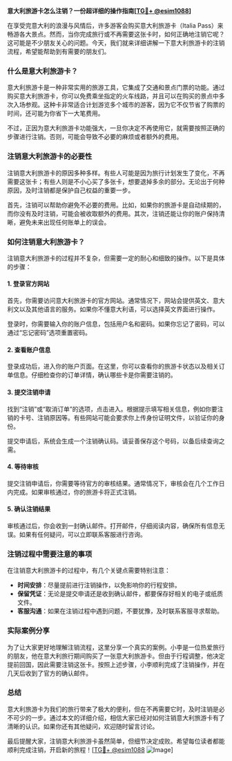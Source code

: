 **意大利旅游卡怎么注销？一份超详细的操作指南[[TG💪+ @esim1088](https://t.me/s/esim1088)]**

在享受完意大利的浪漫与风情后，许多游客会购买意大利旅游卡（Italia Pass）来畅游各大景点。然而，当你完成旅行或不再需要这张卡时，如何正确地注销它呢？这可能是不少朋友关心的问题。今天，我们就来详细讲解一下意大利旅游卡的注销流程，希望能帮助到有需要的朋友们。

### 什么是意大利旅游卡？

意大利旅游卡是一种非常实用的旅游工具，它集成了交通和景点门票的功能。通过购买意大利旅游卡，你可以免费乘坐指定的火车线路，并且可以在购买的景点中多次入场参观。这种卡非常适合计划游览多个城市的游客，因为它不仅节省了购票的时间，还可能为你省下一大笔费用。

不过，正因为意大利旅游卡功能强大，一旦你决定不再使用它，就需要按照正确的步骤进行注销。否则，可能会导致不必要的麻烦或者额外的费用。

### 注销意大利旅游卡的必要性

注销意大利旅游卡的原因多种多样。有些人可能是因为旅行计划发生了变化，不再需要这张卡；有些人则是不小心买了多张卡，想要退掉多余的部分。无论出于何种原因，及时注销都是保护自己权益的重要一步。

首先，注销可以帮助你避免不必要的费用。比如，如果你的旅游卡是自动续期的，而你没有及时注销，可能会被收取额外的费用。其次，注销还能让你的账户保持清晰，避免未来出现任何账单上的误会。

### 如何注销意大利旅游卡？

注销意大利旅游卡的过程并不复杂，但需要一定的耐心和细致的操作。以下是具体的步骤：

#### 1. 登录官方网站

首先，你需要访问意大利旅游卡的官方网站。通常情况下，网站会提供英文、意大利文以及其他语言的服务。如果你不懂意大利语，可以选择英文界面进行操作。

登录时，你需要输入你的账户信息，包括用户名和密码。如果你忘记了密码，可以通过“忘记密码”选项重置密码。

#### 2. 查看账户信息

登录成功后，进入你的账户页面。在这里，你可以查看你的旅游卡状态以及相关订单信息。仔细检查你的订单详情，确认哪些卡是你需要注销的。

#### 3. 提交注销申请

找到“注销”或“取消订单”的选项，点击进入。根据提示填写相关信息，例如你要注销的卡号、注销原因等。有些网站可能会要求你上传身份证明文件，以验证你的身份。

提交申请后，系统会生成一个注销确认码。请妥善保存这个号码，以备后续查询之需。

#### 4. 等待审核

提交注销申请后，你需要等待官方的审核结果。通常情况下，审核会在几个工作日内完成。如果审核通过，你的旅游卡将正式注销。

#### 5. 确认注销结果

审核通过后，你会收到一封确认邮件。打开邮件，仔细阅读内容，确保所有信息无误。如果有任何疑问，可以立即联系客服进行咨询。

### 注销过程中需要注意的事项

在注销意大利旅游卡的过程中，有几个关键点需要特别注意：

- **时间安排**：尽量提前进行注销操作，以免影响你的行程安排。
- **保留凭证**：无论是提交申请还是收到确认邮件，都要保存好相关的电子或纸质文件。
- **客服沟通**：如果在注销过程中遇到问题，不要犹豫，及时联系客服寻求帮助。

### 实际案例分享

为了让大家更好地理解注销流程，这里分享一个真实的案例。小李是一位热爱旅行的朋友，他在意大利旅行期间购买了一张意大利旅游卡。但由于行程调整，他决定提前回国，因此需要注销这张卡。按照上述步骤，小李顺利完成了注销操作，并在几天后收到了官方的确认邮件。

### 总结

意大利旅游卡为我们的旅行带来了极大的便利，但在不再需要它时，及时注销是必不可少的一步。通过本文的详细介绍，相信大家已经对如何注销意大利旅游卡有了清晰的认识。如果你还有其他疑问，欢迎随时留言讨论。

最后提醒大家，注销意大利旅游卡虽然简单，但细节决定成败。希望每位读者都能顺利完成注销，开启新的旅程！[[TG💪+ @esim1088](https://t.me/s/esim1088) ![Image](https://i.postimg.cc/4NQfJmqS/Snipaste-2025-05-13-00-14-12.png)]